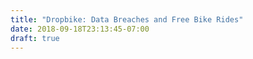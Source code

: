 ```yaml
---
title: "Dropbike: Data Breaches and Free Bike Rides"
date: 2018-09-18T23:13:45-07:00
draft: true
---
```


